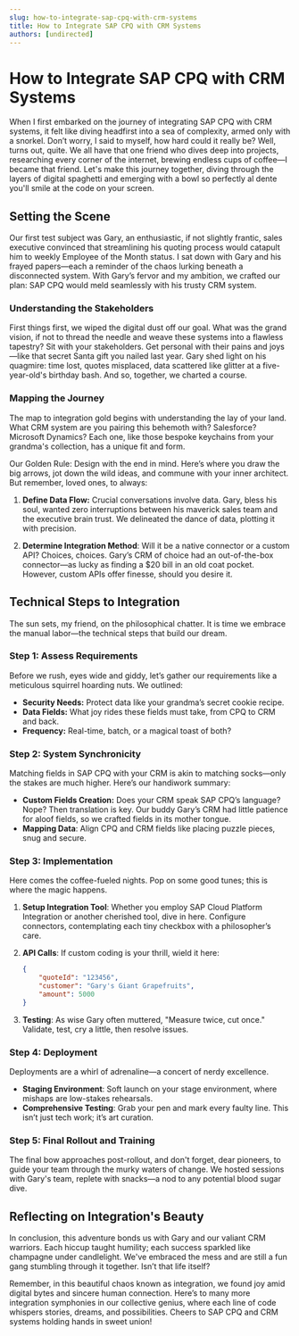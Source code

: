 ```yaml
---
slug: how-to-integrate-sap-cpq-with-crm-systems
title: How to Integrate SAP CPQ with CRM Systems
authors: [undirected]
---
```



# How to Integrate SAP CPQ with CRM Systems

When I first embarked on the journey of integrating SAP CPQ with CRM systems, it felt like diving headfirst into a sea of complexity, armed only with a snorkel. Don’t worry, I said to myself, how hard could it really be? Well, turns out, quite. We all have that one friend who dives deep into projects, researching every corner of the internet, brewing endless cups of coffee—I became that friend. Let's make this journey together, diving through the layers of digital spaghetti and emerging with a bowl so perfectly al dente you'll smile at the code on your screen.

## Setting the Scene

Our first test subject was Gary, an enthusiastic, if not slightly frantic, sales executive convinced that streamlining his quoting process would catapult him to weekly Employee of the Month status. I sat down with Gary and his frayed papers—each a reminder of the chaos lurking beneath a disconnected system. With Gary’s fervor and my ambition, we crafted our plan: SAP CPQ would meld seamlessly with his trusty CRM system.

### Understanding the Stakeholders

First things first, we wiped the digital dust off our goal. What was the grand vision, if not to thread the needle and weave these systems into a flawless tapestry? Sit with your stakeholders. Get personal with their pains and joys—like that secret Santa gift you nailed last year. Gary shed light on his quagmire: time lost, quotes misplaced, data scattered like glitter at a five-year-old's birthday bash. And so, together, we charted a course. 

### Mapping the Journey

The map to integration gold begins with understanding the lay of your land. What CRM system are you pairing this behemoth with? Salesforce? Microsoft Dynamics? Each one, like those bespoke keychains from your grandma's collection, has a unique fit and form. 

Our Golden Rule: Design with the end in mind. Here’s where you draw the big arrows, jot down the wild ideas, and commune with your inner architect. But remember, loved ones, to always:

1. **Define Data Flow:** Crucial conversations involve data. Gary, bless his soul, wanted zero interruptions between his maverick sales team and the executive brain trust. We delineated the dance of data, plotting it with precision.

2. **Determine Integration Method**: Will it be a native connector or a custom API? Choices, choices. Gary’s CRM of choice had an out-of-the-box connector—as lucky as finding a $20 bill in an old coat pocket. However, custom APIs offer finesse, should you desire it.

## Technical Steps to Integration

The sun sets, my friend, on the philosophical chatter. It is time we embrace the manual labor—the technical steps that build our dream.

### Step 1: Assess Requirements

Before we rush, eyes wide and giddy, let’s gather our requirements like a meticulous squirrel hoarding nuts. We outlined:

- **Security Needs:** Protect data like your grandma’s secret cookie recipe.
- **Data Fields:** What joy rides these fields must take, from CPQ to CRM and back.
- **Frequency:** Real-time, batch, or a magical toast of both?

### Step 2: System Synchronicity

Matching fields in SAP CPQ with your CRM is akin to matching socks—only the stakes are much higher. Here’s our handiwork summary:

- **Custom Fields Creation:** Does your CRM speak SAP CPQ’s language? Nope? Then translation is key. Our buddy Gary’s CRM had little patience for aloof fields, so we crafted fields in its mother tongue.  
- **Mapping Data**: Align CPQ and CRM fields like placing puzzle pieces, snug and secure.

### Step 3: Implementation

Here comes the coffee-fueled nights. Pop on some good tunes; this is where the magic happens.

1. **Setup Integration Tool**: Whether you employ SAP Cloud Platform Integration or another cherished tool, dive in here. Configure connectors, contemplating each tiny checkbox with a philosopher’s care.
   
2. **API Calls**: If custom coding is your thrill, wield it here:
   ```json
   {
       "quoteId": "123456",
       "customer": "Gary's Giant Grapefruits",
       "amount": 5000
   }
   ```

3. **Testing**: As wise Gary often muttered, "Measure twice, cut once." Validate, test, cry a little, then resolve issues.

### Step 4: Deployment

Deployments are a whirl of adrenaline—a concert of nerdy excellence.

- **Staging Environment**: Soft launch on your stage environment, where mishaps are low-stakes rehearsals.
- **Comprehensive Testing**: Grab your pen and mark every faulty line. This isn’t just tech work; it’s art curation.

### Step 5: Final Rollout and Training

The final bow approaches post-rollout, and don't forget, dear pioneers, to guide your team through the murky waters of change. We hosted sessions with Gary's team, replete with snacks—a nod to any potential blood sugar dive. 

## Reflecting on Integration's Beauty

In conclusion, this adventure bonds us with Gary and our valiant CRM warriors. Each hiccup taught humility; each success sparkled like champagne under candlelight. We've embraced the mess and are still a fun gang stumbling through it together. Isn’t that life itself?

Remember, in this beautiful chaos known as integration, we found joy amid digital bytes and sincere human connection. Here’s to many more integration symphonies in our collective genius, where each line of code whispers stories, dreams, and possibilities. Cheers to SAP CPQ and CRM systems holding hands in sweet union!